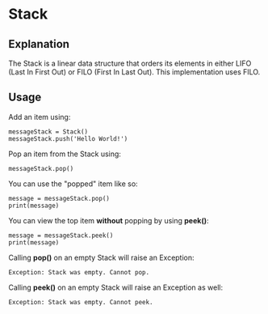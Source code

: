 # Stack

## Explanation
The Stack is a linear data structure that orders its elements in either LIFO (Last In First Out) or FILO (First In Last Out). This implementation uses FILO. 

## Usage 

Add an item using:
```
messageStack = Stack()
messageStack.push('Hello World!')
```

Pop an item from the Stack using: 
```
messageStack.pop()
```

You can use the "popped" item like so: 
```
message = messageStack.pop()
print(message)
```

You can view the top item **without** popping by using **peek()**: 
```
message = messageStack.peek()
print(message)
```

Calling **pop()** on an empty Stack will raise an Exception: 
```
Exception: Stack was empty. Cannot pop.
```

Calling **peek()** on an empty Stack will raise an Exception as well:
```
Exception: Stack was empty. Cannot peek.
```